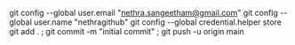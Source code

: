git config --global user.email "nethra.sangeetham@gmail.com"
git config --global user.name "nethragithub"
git config --global credential.helper store
git add . ; git commit -m "initial commit" ; git push -u origin main